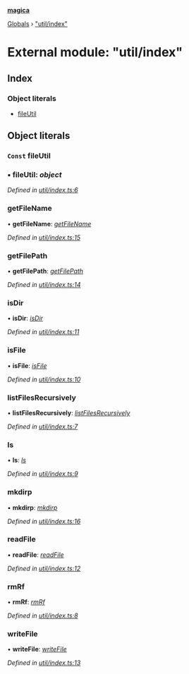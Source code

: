 **[magica](../README.md)**

[Globals](../README.md) › ["util/index"](_util_index_.md)

# External module: "util/index"

## Index

### Object literals

* [fileUtil](_util_index_.md#const-fileutil)

## Object literals

### `Const` fileUtil

### ▪ **fileUtil**: *object*

*Defined in [util/index.ts:6](https://github.com/cancerberoSgx/magica/blob/64330f2/src/util/index.ts#L6)*

###  getFileName

• **getFileName**: *[getFileName](_util_fileutil_.md#getfilename)*

*Defined in [util/index.ts:15](https://github.com/cancerberoSgx/magica/blob/64330f2/src/util/index.ts#L15)*

###  getFilePath

• **getFilePath**: *[getFilePath](_util_fileutil_.md#getfilepath)*

*Defined in [util/index.ts:14](https://github.com/cancerberoSgx/magica/blob/64330f2/src/util/index.ts#L14)*

###  isDir

• **isDir**: *[isDir](_util_fileutil_.md#isdir)*

*Defined in [util/index.ts:11](https://github.com/cancerberoSgx/magica/blob/64330f2/src/util/index.ts#L11)*

###  isFile

• **isFile**: *[isFile](_util_fileutil_.md#isfile)*

*Defined in [util/index.ts:10](https://github.com/cancerberoSgx/magica/blob/64330f2/src/util/index.ts#L10)*

###  listFilesRecursively

• **listFilesRecursively**: *[listFilesRecursively](_util_lsr_.md#listfilesrecursively)*

*Defined in [util/index.ts:7](https://github.com/cancerberoSgx/magica/blob/64330f2/src/util/index.ts#L7)*

###  ls

• **ls**: *[ls](_util_lsr_.md#ls)*

*Defined in [util/index.ts:9](https://github.com/cancerberoSgx/magica/blob/64330f2/src/util/index.ts#L9)*

###  mkdirp

• **mkdirp**: *[mkdirp](_util_mkdirp_.md#mkdirp)*

*Defined in [util/index.ts:16](https://github.com/cancerberoSgx/magica/blob/64330f2/src/util/index.ts#L16)*

###  readFile

• **readFile**: *[readFile](_util_fileutil_.md#readfile)*

*Defined in [util/index.ts:12](https://github.com/cancerberoSgx/magica/blob/64330f2/src/util/index.ts#L12)*

###  rmRf

• **rmRf**: *[rmRf](_util_rmrf_.md#rmrf)*

*Defined in [util/index.ts:8](https://github.com/cancerberoSgx/magica/blob/64330f2/src/util/index.ts#L8)*

###  writeFile

• **writeFile**: *[writeFile](_util_fileutil_.md#writefile)*

*Defined in [util/index.ts:13](https://github.com/cancerberoSgx/magica/blob/64330f2/src/util/index.ts#L13)*